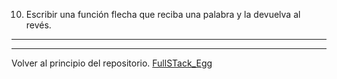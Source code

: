 10) Escribir una función flecha que reciba una palabra y la devuelva al revés. 

---
---

Volver al principio del repositorio. [FullSTack_Egg](https://github.com/megagringa/FullStack_Egg_Curso)